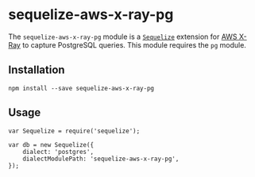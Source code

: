 # sequelize-aws-x-ray-pg

The `sequelize-aws-x-ray-pg` module is a [`Sequelize`](http://sequelizejs.com/) extension for [AWS X-Ray](https://aws.amazon.com/xray/) to capture PostgreSQL queries.
This module requires the `pg` module.

## Installation

```
npm install --save sequelize-aws-x-ray-pg
```

## Usage

```
var Sequelize = require('sequelize');

var db = new Sequelize({
    dialect: 'postgres',
    dialectModulePath: 'sequelize-aws-x-ray-pg',
});
```
